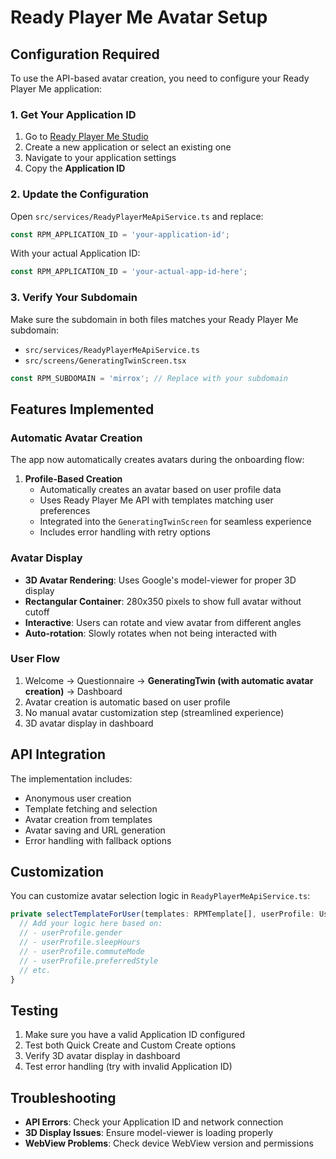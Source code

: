 # Ready Player Me Avatar Setup

## Configuration Required

To use the API-based avatar creation, you need to configure your Ready Player Me application:

### 1. Get Your Application ID

1. Go to [Ready Player Me Studio](https://studio.readyplayer.me/)
2. Create a new application or select an existing one
3. Navigate to your application settings
4. Copy the **Application ID**

### 2. Update the Configuration

Open `src/services/ReadyPlayerMeApiService.ts` and replace:

```typescript
const RPM_APPLICATION_ID = 'your-application-id';
```

With your actual Application ID:

```typescript
const RPM_APPLICATION_ID = 'your-actual-app-id-here';
```

### 3. Verify Your Subdomain

Make sure the subdomain in both files matches your Ready Player Me subdomain:

- `src/services/ReadyPlayerMeApiService.ts`
- `src/screens/GeneratingTwinScreen.tsx`

```typescript
const RPM_SUBDOMAIN = 'mirrox'; // Replace with your subdomain
```

## Features Implemented

### Automatic Avatar Creation

The app now automatically creates avatars during the onboarding flow:

1. **Profile-Based Creation**
   - Automatically creates an avatar based on user profile data
   - Uses Ready Player Me API with templates matching user preferences
   - Integrated into the `GeneratingTwinScreen` for seamless experience
   - Includes error handling with retry options

### Avatar Display

- **3D Avatar Rendering**: Uses Google's model-viewer for proper 3D display
- **Rectangular Container**: 280x350 pixels to show full avatar without cutoff
- **Interactive**: Users can rotate and view avatar from different angles
- **Auto-rotation**: Slowly rotates when not being interacted with

### User Flow

1. Welcome → Questionnaire → **GeneratingTwin (with automatic avatar creation)** → Dashboard
2. Avatar creation is automatic based on user profile
3. No manual avatar customization step (streamlined experience)
4. 3D avatar display in dashboard

## API Integration

The implementation includes:

- Anonymous user creation
- Template fetching and selection
- Avatar creation from templates
- Avatar saving and URL generation
- Error handling with fallback options

## Customization

You can customize avatar selection logic in `ReadyPlayerMeApiService.ts`:

```typescript
private selectTemplateForUser(templates: RPMTemplate[], userProfile: UserProfile): RPMTemplate {
  // Add your logic here based on:
  // - userProfile.gender
  // - userProfile.sleepHours
  // - userProfile.commuteMode
  // - userProfile.preferredStyle
  // etc.
}
```

## Testing

1. Make sure you have a valid Application ID configured
2. Test both Quick Create and Custom Create options
3. Verify 3D avatar display in dashboard
4. Test error handling (try with invalid Application ID)

## Troubleshooting

- **API Errors**: Check your Application ID and network connection
- **3D Display Issues**: Ensure model-viewer is loading properly
- **WebView Problems**: Check device WebView version and permissions
